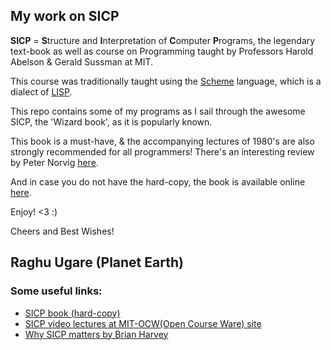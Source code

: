 ## My work on SICP

**SICP** = **S**tructure and **I**nterpretation of **C**omputer **P**rograms, the legendary text-book as well as course on Programming taught by Professors Harold Abelson & Gerald Sussman at MIT.

This course was traditionally taught using the [Scheme][link_Scheme] language, which is a dialect of [LISP][link_LISP].

This repo contains some of my programs as I sail through the awesome SICP, the 'Wizard book', as it is popularly known.

This book is a must-have, & the accompanying lectures of 1980's are also strongly recommended for all programmers!
There's an interesting review by Peter Norvig [here](https://www.amazon.com/review/R403HR4VL71K8/ref=cm_cr_rdp_perm).

And in case you do not have the hard-copy, the book is available online [here][link_SICP_online].

Enjoy! <3 :)

Cheers and Best Wishes!

Raghu Ugare 
(Planet Earth)
---

### Some useful links:

+ [SICP book (hard-copy)][link_SICP_Amazon]
+ [SICP video lectures at MIT-OCW(Open Course Ware) site][link_SICP_lectures]
+ [Why SICP matters by Brian Harvey][link_why_SICP_matters]

[link_LISP]: http://en.wikipedia.org/wiki/Lisp_%28programming_language%29
[link_Scheme]: http://en.wikipedia.org/wiki/Scheme_(programming_language)
[link_SICP_Amazon]: http://www.amazon.com/Structure-Interpretation-Computer-Programs-Engineering/dp/0262510871
[link_SICP_lectures]: http://ocw.mit.edu/courses/electrical-engineering-and-computer-science/6-001-structure-and-interpretation-of-computer-programs-spring-2005/video-lectures/
[link_SICP_online]: https://mitpress.mit.edu/sicp/
[link_why_SICP_matters]: http://www.cs.berkeley.edu/~bh/sicp.html
